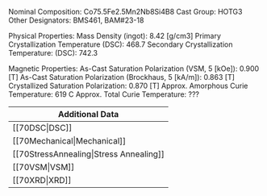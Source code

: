 Nominal Composition: Co75.5Fe­­­2.5Mn2Nb8­Si4B8
Cast Group: HOTG3
Other Designators: BMS461, BAM#23-18
 
Physical Properties:
Mass Density (ingot): 8.42 [g/cm3]
Primary Crystallization Temperature (DSC): 468.7
Secondary Crystallization Temperature: (DSC): 742.3
 
Magnetic Properties:
As-Cast Saturation Polarization (VSM, 5 [kOe]): 0.900 [T] 
As-Cast Saturation Polarization (Brockhaus, 5 [kA/m]): 0.863 [T]
Crystallized Saturation Polarization: 0.870 [T]
Approx. Amorphous Curie Temperature: 619 C
Approx. Total Curie Temperature: ???


| Additional Data                         |
| --------------------------------------- |
| [[70DSC\|DSC]]                          |
| [[70Mechanical\|Mechanical]]            |
| [[70StressAnnealing\|Stress Annealing]] |
| [[70VSM\|VSM]]                          |
| [[70XRD\|XRD]]                          |


